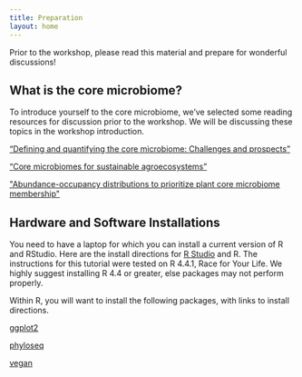 ```yaml
---
title: Preparation
layout: home
---
```


Prior to the workshop, please read this material and prepare for wonderful discussions!

## What is the core microbiome?

To introduce yourself to the core microbiome, we’ve selected some reading resources for discussion prior to the workshop. We will be discussing these topics in the workshop introduction.

[“Defining and quantifying the core microbiome: Challenges and prospects”](https://www.pnas.org/doi/full/10.1073/pnas.2104429118)

[“Core microbiomes for sustainable agroecosystems”](https://www.nature.com/articles/s41477-018-0139-4)

["Abundance-occupancy distributions to prioritize plant core microbiome membership"](https://doi.org/10.1016/j.mib.2019.09.008)

## Hardware and Software Installations

You need to have a laptop for which you can install a current version of R and RStudio.  Here are the install directions for [R Studio](https://posit.co/download/rstudio-desktop/) and R.  The instructions for this tutorial were tested on R 4.4.1, Race for Your Life.  We highly suggest installing R 4.4 or greater, else packages may not perform properly.

Within R, you will want to install the following packages, with links to install directions.

[ggplot2](https://ggplot2.tidyverse.org/)

[phyloseq](https://bioconductor.org/packages/release/bioc/html/phyloseq.html)

[vegan](https://vegandevs.github.io/vegan/)




